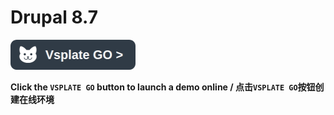 # Drupal 8.7

<a href="https://www.vsplate.com/?docker-compose=https://github.com/vsplate/dcenvs/drupal/8.7"><img alt="VSPLATE GO" src="https://raw.githubusercontent.com/vsplate/images/master/vsgo_btn.png" width="200px"></a>

**Click the `VSPLATE GO` button to launch a demo online / 点击`VSPLATE GO`按钮创建在线环境**